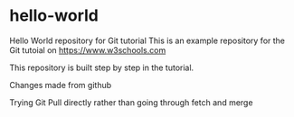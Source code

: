 # hello-world
Hello World repository for Git tutorial
This is an example repository for the Git tutoial on https://www.w3schools.com

This repository is built step by step in the tutorial.

Changes made from github

Trying Git Pull directly rather than going through fetch and merge
